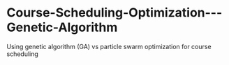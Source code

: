 # Course-Scheduling-Optimization---Genetic-Algorithm
Using genetic algorithm (GA) vs particle swarm optimization for course scheduling
